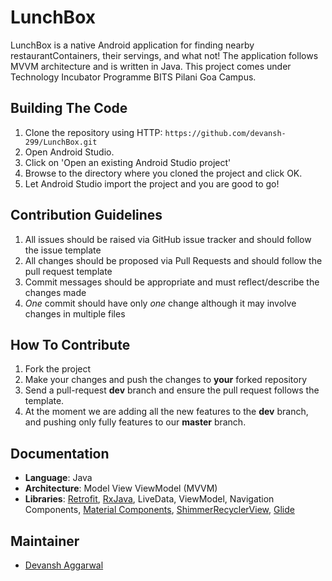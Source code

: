 # LunchBox

LunchBox is a native Android application for finding nearby restaurantContainers, their servings, and what not! The application follows MVVM architecture and is written in Java. This project comes under Technology Incubator Programme BITS Pilani Goa Campus.


## Building The Code

1. Clone the repository using HTTP: `https://github.com/devansh-299/LunchBox.git`
2. Open Android Studio.
3. Click on 'Open an existing Android Studio project'
4. Browse to the directory where you cloned the project and click OK.
5. Let Android Studio import the project and you are good to go!


## Contribution Guidelines

1. All issues should be raised via GitHub issue tracker and should follow the issue template
2. All changes should be proposed via Pull Requests and should follow the pull request template
3. Commit messages should be appropriate and must reflect/describe the changes made
4. _One_ commit should have only _one_ change although it may involve changes in multiple files


## How To Contribute

1. Fork the project
2. Make your changes and push the changes to **your** forked repository
3. Send a pull-request **dev** branch and ensure the pull request follows the template.
4. At the moment we are adding all the new features to the **dev** branch, and pushing only fully features to our
**master** branch.

## Documentation

- **Language**: Java
- **Architecture**: Model View ViewModel (MVVM)
- **Libraries**: [Retrofit](https://github.com/square/retrofit),
[RxJava](https://github.com/ReactiveX/RxJava), LiveData, ViewModel, Navigation Components,
[Material Components](https://github.com/material-components/material-components-android),
[ShimmerRecyclerView](https://github.com/sharish/ShimmerRecyclerView),
[Glide](https://github.com/bumptech/glide)

## Maintainer
- [Devansh Aggarwal](https://github.com/devansh-299)
